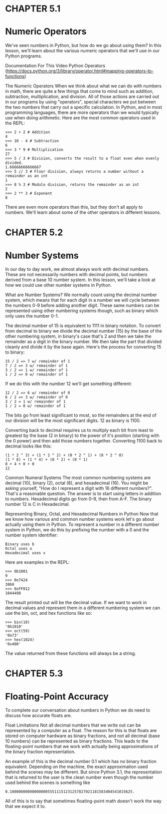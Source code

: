 # CHAPTER 5.1
# Numeric Operators


  We've seen numbers in Python, but how do we go about using them? In this lesson, we'll learn about the various numeric operators that we'll use in our Python programs.

  Documentation For This Video
  Python Operators (https://docs.python.org/3/library/operator.html#mapping-operators-to-functions)


  The Numeric Operators
  When we think about what we can do with numbers in math, there are quite a few things that come to mind such as addition, subtraction, multiplication, and division. All of those actions are carried out in our programs by using "operators", special characters we put between the two numbers that carry out a specific calculation. In Python, and in most programming languages, there are more operators than we would typically use when doing arithmetic. Here are the most common operators used in the REPL:
  ```
  >>> 2 + 2 # Addition
  4
  >>> 10 - 4 # Subtraction
  6
  >>> 3 * 9 # Multiplication
  27
  >>> 5 / 3 # Division, converts the result to a float even when evenly divided.
  1.66666666666667
  >>> 5 // 3 # Floor division, always returns a number without a remainder as an int
  1
  >>> 8 % 3 # Modulo division, returns the remainder as an int
  2
  >>> 2 ** 3 # Exponent
  8
  ```

  There are even more operators than this, but they don't all apply to numbers. We'll learn about some of the other operators in different lessons.
  
  
# CHAPTER 5.2
# Number Systems

  In our day to day work, we almost always work with decimal numbers. These are not necessarily numbers with decimal points, but numbers derived from a base 10 number system. In this lesson, we'll take a look at how we could use other number systems in Python.

  What are Number Systems?
  We normally count using the decimal number system, which means that for each digit in a number we will cycle between the numbers 0-9 before adding another digit. These same numbers can be represented using other numbering systems though, such as binary which only uses the number 0-1.

  The decimal number of 15 is equivalent to 1111 in binary notation. To convert from decimal to binary we divide the decimal number (15) by the base of the other numbering system, in binary's case that's 2 and then we take the remainder as a digit in the binary number. We then take the part that divided cleanly and divide it by the base again. Here's the process for converting 15 to binary:
  ```
  15 / 2 => 7 w/ remainder of 1
  7 / 2 => 3 w/ remainder of 1
  3 / 2 => 1 w/ remainder of 1
  1 / 2 => 0 w/ remainder of 1
  ```
  If we do this with the number 12 we'll get something different:
  ```
  12 / 2 => 6 w/ remainder of 0
  6 / 2 => 3 w/ remainder of 0
  3 / 2 = 1 w/ remainder of 1
  1 / 2 = 0 w/ remainder of 1
  ```
  The bits go from least significant to most, so the remainders at the end of our division will be the most significant digits. 12 as binary is 1100.

  Converting back to decimal requires us to multiply each bit from least to greatest by the base (2 in binary) to the power of it's position (starting with the 0 power) and then add those numbers together. Converting 1100 back to decimal looks like this:
  ```
  (1 * 2 ^ 3) + (1 * 2 ^ 2) + (0 * 2 ^ 1) + (0 * 2 ^ 0)
  (1 * 8) + (1 * 4) + (0 * 2) + (0 * 1)
  8 + 4 + 0 + 0
  12
  ```


  Common Numeral Systems
  The most common numbering systems are decimal (10), binary (2), octal (8), and hexadecimal (16). You might be asking yourself, "How do I represent a digit with 16 different numbers?". That's a reasonable question. The answer is to start using letters in addition to numbers. Hexadecimal digits go from 0-9, then from A-F. The binary number 12 is C in Hexadecimal.

  Representing Binary, Octal, and Hexadecimal Numbers in Python
  Now that we know how various and common number systems work let's go about actually using them in Python. To represent a number in a different number system in Python, we do this by prefixing the number with a 0 and the number system identifier:
  ```
  Binary uses b
  Octal uses o
  Hexadecimal uses x
  ```


  Here are examples in the REPL:

  ```
  >>> 0b1001
  9
  >>> 0o7424
  3860
  >>> 0xFF012
  1044498
  ```


  The result printed out will be the decimal value. If we want to work in decimal values and represent them in a different numbering system we can use the bin, oct, and hex functions like so:
  ```
  >>> bin(10)
  '0b1010'
  >>> oct(59)
  '0o73'
  >>> hex(1024)
  '0x400'
  ```


  The value returned from these functions will always be a string.
  
# CHAPTER 5.3
# Floating-Point Accuracy

  To complete our conversation about numbers in Python we do need to discuss how accurate floats are.

  Float Limitations
  Not all decimal numbers that we write out can be represented by a computer as a float. The reason for this is that floats are stored on computer hardware as binary fractions, and not all decimal (base 10 numbers) can be represented as binary fractions. This leads to the floating-point numbers that we work with actually being approximations of the binary fraction representation.

  An example of this is the decimal number 0.1 which has no binary fraction equivalent. Depending on the machine, the exact approximation used behind the scenes may be different. But since Python 3.1, the representation that is returned to the user is the clean number even though the number used behind the scenes is something like 
  ```
  0.1000000000000000055511151231257827021181583404541015625.
  ```
  All of this is to say that sometimes floating-point math doesn't work the way that we expect it to.


